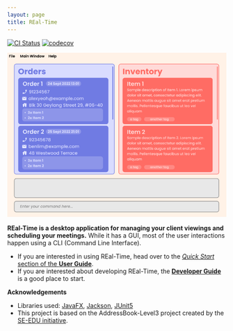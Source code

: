 ```yaml
---
layout: page
title: REal-Time
---
```


[![CI Status](https://github.com/AY2223S1-CS2103T-W15-2/tp/workflows/Java%20CI/badge.svg)](https://github.com/AY2223S1-CS2103T-W15-2/tp/actions)
[![codecov](https://codecov.io/gh/AY2223S1-CS2103T-W15-2/tp/branch/master/graph/badge.svg?token=H2G32SVMDR)](https://codecov.io/gh/AY2223S1-CS2103T-W15-2/tp)

![Ui](images/Ui.png)

**REal-Time is a desktop application for managing your client viewings and scheduling your meetings.** While it has a GUI, most of the user interactions happen using a CLI (Command Line Interface).

* If you are interested in using REal-Time, head over to the [_Quick Start_ section of the **User Guide**](UserGuide.html#quick-start).
* If you are interested about developing REal-Time, the [**Developer Guide**](DeveloperGuide.html) is a good place to start.


**Acknowledgements**

* Libraries used: [JavaFX](https://openjfx.io/), [Jackson](https://github.com/FasterXML/jackson), [JUnit5](https://github.com/junit-team/junit5)
* This project is based on the AddressBook-Level3 project created by the [SE-EDU initiative](https://se-education.org).